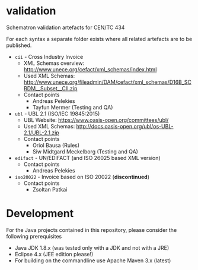 # validation
Schematron validation artefacts for CEN/TC 434

For each syntax a separate folder exists where all related artefacts are to be published.

  * `cii` - Cross Industry Invoice
    * XML Schemas overview: http://www.unece.org/cefact/xml_schemas/index.html
    * Used XML Schemas: http://www.unece.org/fileadmin/DAM/cefact/xml_schemas/D16B_SCRDM__Subset__CII.zip
    * Contact points
      * Andreas Pelekies
      * Tayfun Mermer (Testing and QA)
  * `ubl` - UBL 2.1 (ISO/IEC 19845:2015)
    * UBL Website: https://www.oasis-open.org/committees/ubl/
    * Used XML Schemas: http://docs.oasis-open.org/ubl/os-UBL-2.1/UBL-2.1.zip
    * Contact points
      * Oriol Bausa (Rules)
      * Siw Midtgard Meckelborg (Testing and QA)
  * `edifact` - UN/EDIFACT (and ISO 26025 based XML version)
    * Contact points
      * Andreas Pelekies
  * `iso20022` - Invoice based on ISO 20022 (**discontinued**)
    * Contact points
      * Zsoltan Patkai

# Development

For the Java projects contained in this repository, please consider the following prerequisites
  * Java JDK 1.8.x (was tested only with a JDK and not with a JRE)
  * Eclipse 4.x (JEE edition please!)
  * For building on the commandline use Apache Maven 3.x (latest) 
 